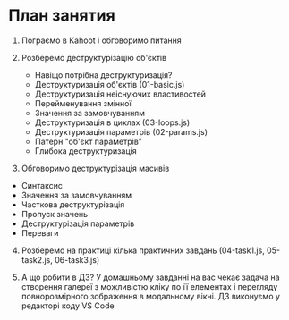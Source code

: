 # План занятия

1. Пограємо в Kahoot і обговоримо питання

2. Розберемо деструктурізацію об'єктів

   - Навіщо потрібна деструктуризація?
   - Деструктуризація об'єктів (01-basic.js)
   - Деструктуризація неіснуючих властивостей
   - Перейменування змінної
   - Значення за замовчуванням
   - Деструктуризація в циклах (03-loops.js)
   - Деструктуризація параметрів (02-params.js)
   - Патерн "об'єкт параметрів”
   - Глибока деструктуризація

3. Обговоримо деструктурізація масивів

- Синтаксис
- Значення за замовчуванням
- Часткова деструктурізація
- Пропуск значень
- Деструктурізація параметрів
- Переваги

4. Розберемо на практиці кілька практичних завдань (04-task1.js, 05-task2.js,
   06-task3.js)

5. А що робити в ДЗ? У домашньому завданні на вас чекає задача на створення
   галереї з можливістю кліку по її елементах і перегляду повнорозмірного
   зображення в модальному вікні. ДЗ виконуємо у редакторі коду VS Code
